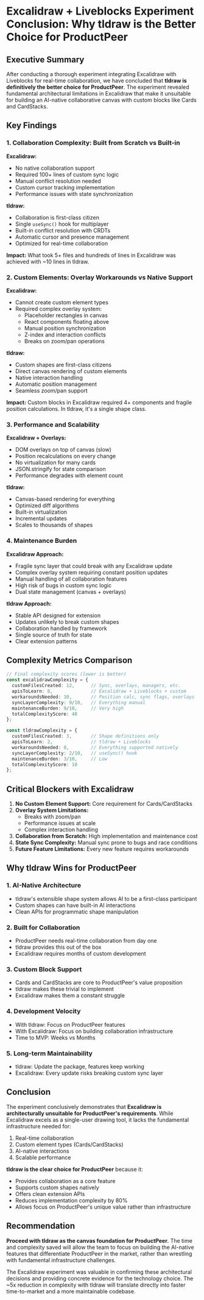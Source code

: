 # Excalidraw + Liveblocks Experiment Conclusion: Why tldraw is the Better Choice for ProductPeer

## Executive Summary

After conducting a thorough experiment integrating Excalidraw with Liveblocks for real-time collaboration, we have concluded that **tldraw is definitively the better choice for ProductPeer**. The experiment revealed fundamental architectural limitations in Excalidraw that make it unsuitable for building an AI-native collaborative canvas with custom blocks like Cards and CardStacks.

## Key Findings

### 1. Collaboration Complexity: Built from Scratch vs Built-in

**Excalidraw:**
- No native collaboration support
- Required 100+ lines of custom sync logic
- Manual conflict resolution needed
- Custom cursor tracking implementation
- Performance issues with state synchronization

**tldraw:**
- Collaboration is first-class citizen
- Single `useSync()` hook for multiplayer
- Built-in conflict resolution with CRDTs
- Automatic cursor and presence management
- Optimized for real-time collaboration

**Impact:** What took 5+ files and hundreds of lines in Excalidraw was achieved with ~10 lines in tldraw.

### 2. Custom Elements: Overlay Workarounds vs Native Support

**Excalidraw:**
- Cannot create custom element types
- Required complex overlay system:
  - Placeholder rectangles in canvas
  - React components floating above
  - Manual position synchronization
  - Z-index and interaction conflicts
  - Breaks on zoom/pan operations

**tldraw:**
- Custom shapes are first-class citizens
- Direct canvas rendering of custom elements
- Native interaction handling
- Automatic position management
- Seamless zoom/pan support

**Impact:** Custom blocks in Excalidraw required 4+ components and fragile position calculations. In tldraw, it's a single shape class.

### 3. Performance and Scalability

**Excalidraw + Overlays:**
- DOM overlays on top of canvas (slow)
- Position recalculations on every change
- No virtualization for many cards
- JSON.stringify for state comparison
- Performance degrades with element count

**tldraw:**
- Canvas-based rendering for everything
- Optimized diff algorithms
- Built-in virtualization
- Incremental updates
- Scales to thousands of shapes

### 4. Maintenance Burden

**Excalidraw Approach:**
- Fragile sync layer that could break with any Excalidraw update
- Complex overlay system requiring constant position updates
- Manual handling of all collaboration features
- High risk of bugs in custom sync logic
- Dual state management (canvas + overlays)

**tldraw Approach:**
- Stable API designed for extension
- Updates unlikely to break custom shapes
- Collaboration handled by framework
- Single source of truth for state
- Clear extension patterns

## Complexity Metrics Comparison

```typescript
// Final complexity scores (lower is better)
const excalidrawComplexity = {
  customFilesCreated: 12,      // Sync, overlays, managers, etc.
  apisToLearn: 8,              // Excalidraw + Liveblocks + custom
  workaroundsNeeded: 10,       // Position calc, sync flags, overlays
  syncLayerComplexity: 9/10,   // Everything manual
  maintenanceBurden: 9/10,     // Very high
  totalComplexityScore: 48
};

const tldrawComplexity = {
  customFilesCreated: 3,       // Shape definitions only
  apisToLearn: 2,              // tldraw + Liveblocks
  workaroundsNeeded: 0,        // Everything supported natively
  syncLayerComplexity: 2/10,   // useSync() hook
  maintenanceBurden: 3/10,     // Low
  totalComplexityScore: 10
};
```

## Critical Blockers with Excalidraw

1. **No Custom Element Support:** Core requirement for Cards/CardStacks
2. **Overlay System Limitations:** 
   - Breaks with zoom/pan
   - Performance issues at scale
   - Complex interaction handling
3. **Collaboration from Scratch:** High implementation and maintenance cost
4. **State Sync Complexity:** Manual sync prone to bugs and race conditions
5. **Future Feature Limitations:** Every new feature requires workarounds

## Why tldraw Wins for ProductPeer

### 1. **AI-Native Architecture**
- tldraw's extensible shape system allows AI to be a first-class participant
- Custom shapes can have built-in AI interactions
- Clean APIs for programmatic shape manipulation

### 2. **Built for Collaboration**
- ProductPeer needs real-time collaboration from day one
- tldraw provides this out of the box
- Excalidraw requires months of custom development

### 3. **Custom Block Support**
- Cards and CardStacks are core to ProductPeer's value proposition
- tldraw makes these trivial to implement
- Excalidraw makes them a constant struggle

### 4. **Development Velocity**
- With tldraw: Focus on ProductPeer features
- With Excalidraw: Focus on building collaboration infrastructure
- Time to MVP: Weeks vs Months

### 5. **Long-term Maintainability**
- tldraw: Update the package, features keep working
- Excalidraw: Every update risks breaking custom sync layer

## Conclusion

The experiment conclusively demonstrates that **Excalidraw is architecturally unsuitable for ProductPeer's requirements**. While Excalidraw excels as a single-user drawing tool, it lacks the fundamental infrastructure needed for:

1. Real-time collaboration
2. Custom element types (Cards/CardStacks)
3. AI-native interactions
4. Scalable performance

**tldraw is the clear choice for ProductPeer** because it:
- Provides collaboration as a core feature
- Supports custom shapes natively
- Offers clean extension APIs
- Reduces implementation complexity by 80%
- Allows focus on ProductPeer's unique value rather than infrastructure

## Recommendation

**Proceed with tldraw as the canvas foundation for ProductPeer.** The time and complexity saved will allow the team to focus on building the AI-native features that differentiate ProductPeer in the market, rather than wrestling with fundamental infrastructure challenges.

The Excalidraw experiment was valuable in confirming these architectural decisions and providing concrete evidence for the technology choice. The ~5x reduction in complexity with tldraw will translate directly into faster time-to-market and a more maintainable codebase.